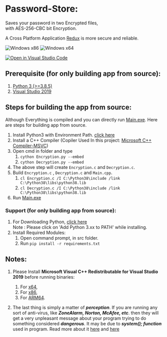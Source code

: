 # Password-Store:
Saves your password in two Encrypted files,<br>
with AES-256-CBC bit Encryption.<br>

A Cross Platform Application [Redux](https://github.com/garvit-joshi/Redux) is more secure and reliable.

![Windows x86](https://github.com/garvit-joshi/Password-Store/workflows/Windows%20x86/badge.svg?branch=master)
![Windows x64](https://github.com/garvit-joshi/Password-Store/workflows/Windows%20x64/badge.svg?branch=master)

[![Open in Visual Studio Code](https://open.vscode.dev/badges/open-in-vscode.svg)](https://open.vscode.dev/garvit-joshi/Password-Store)

## Prerequisite (for only building app from source):
1. [Python 3 (>=3.8.5)](https://www.python.org/)
2. [Visual Studio 2019](https://visualstudio.microsoft.com/vs/)

## Steps for building the app from source:

Although Everything is compiled and you can directly run [Main.exe](https://github.com/garvit-joshi/Password-Store/tree/master/bin64). Here are steps for building app from source.

1. Install Python3 with Environment Path. [click here](https://www.python.org/)
2. Install a C++ Compiler (Copiler Used In this project: [Microsoft C++ Compiler-MSVC](https://visualstudio.microsoft.com/downloads/))
3. Open cmd in folder and type <br>
    1. ```cython Encryption.py --embed```  
    2. ```cython Decryption.py --embed```
4. The above step will create ```Encryption.c``` and ```Decryption.c```.
5. Build ```Encryption.c``` , ```Decryption.c``` and ```Main.cpp```.
    1. ```cl Encryption.c /I C:\Python38\include /link C:\Python38\libs\python38.lib```
    2. ```cl Decryption.c /I C:\Python38\include /link C:\Python38\libs\python38.lib```
6. Run [Main.exe](https://github.com/garvit-joshi/Password-Store/tree/master/bin64)

### Support (for only building app from source):

1. For Downloading Python, [click here](https://www.python.org/) <br>
Note : Please click on 'Add Python 3.xx to PATH' while installing.
2. Install Required Modules:
    1. Open command prompt, in src folder.
    2. Run ```pip install -r requirements.txt```

## Notes:

1. Please Install **Microsoft Visual C++ Redistributable for Visual Studio 2019** before running binaries:
    1. For [x64](https://aka.ms/vs/16/release/VC_redist.x64.exe),
    2. For [x86](https://aka.ms/vs/16/release/VC_redist.x86.exe),
    3. For [ARM64](https://aka.ms/vs/16/release/VC_redist.arm64.exe).

2. The last thing is simply a matter of ***perception***. If you are running any sort of anti-virus, like ***ZoneAlarm, Norton, McAfee, etc***. then they will get a very unpleasant message about your program trying to do something considered ***dangerous***. It may be due to ***system(); function*** used in program. Read more about it [here](http://www.cplusplus.com/reference/cstdlib/system/) and [here](http://www.cplusplus.com/articles/j3wTURfi/)
